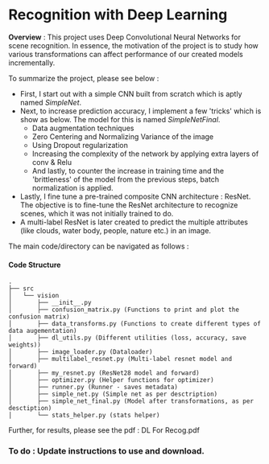 # Recognition with Deep Learning

**Overview** : This project uses Deep Convolutional Neural Networks for scene recognition. In essence, the motivation of the project is to study how various transformations can affect performance of our created models incrementally. 

To summarize the project, please see below :

* First, I start out with a simple CNN built from scratch which is aptly named *SimpleNet*.
* Next, to increase prediction accuracy, I implement a few 'tricks' which is show as below. The model for this is named *SimpleNetFinal*.
  *  Data augmentation techniques
  *  Zero Centering and Normalizing Variance of the image
  *  Using Dropout regularization
  *  Increasing the complexity of the network by applying extra layers of conv & Relu
  *  And lastly, to counter the increase in training time and the 'brittleness' of the model from the previous steps, batch normalization is applied.
* Lastly, I fine tune a pre-trained composite CNN architecture : ResNet. The objective is to fine-tune the ResNet architecture to recognize scenes, which it was not initially trained to do.
* A multi-label ResNet is later created to predict the multiple attributes (like clouds, water body, people, nature etc.) in an image.
  

The main code/directory can be navigated as follows :

#### Code Structure

```console
.
├── src
│   └── vision
│       ├── __init__.py
│       ├── confusion_matrix.py (Functions to print and plot the confusion matrix)
│       ├── data_transforms.py (Functions to create different types of data augementation)
│       ├── dl_utils.py (Different utilities (loss, accuracy, save weights))
│       ├── image_loader.py (Dataloader)
│       ├── multilabel_resnet.py (Multi-label resnet model and forward)
│       ├── my_resnet.py (ResNet28 model and forward)
│       ├── optimizer.py (Helper functions for optimizer)
│       ├── runner.py (Runner - saves metadata)
│       ├── simple_net.py (Simple net as per desctription)
│       ├── simple_net_final.py (Model after transformations, as per desctiption)
│       └── stats_helper.py (stats helper)
```

Further, for results, please see the pdf : DL For Recog.pdf


### To do : Update instructions to use and download.
